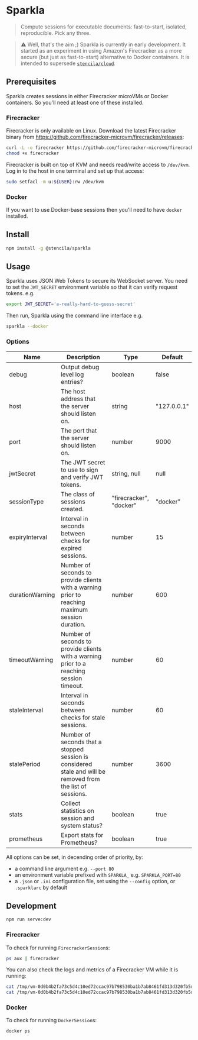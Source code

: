 # Sparkla

> Compute sessions for executable documents: fast-to-start, isolated, reproducible. Pick any three.

> :warning: Well, that's the aim ;) Sparkla is currently in early development. It started as an experiment in using Amazon's Firecracker as a more secure (but just as fast-to-start) alternative to Docker containers. It is intended to supersede [`stencila/cloud`](https://github.com/stencila/cloud).

## Prerequisites

Sparkla creates sessions in either Firecracker microVMs or Docker containers. So you'll need at least one of these installed.

### Firecracker

Firecracker is only available on Linux.
Download the latest Firecracker binary from https://github.com/firecracker-microvm/firecracker/releases:

```bash
curl -L -o firecracker https://github.com/firecracker-microvm/firecracker/releases/download/v0.18.0/firecracker-v0.18.0
chmod +x firecracker
```

Firecracker is built on top of KVM and needs read/write access to `/dev/kvm`. Log in to the host in one terminal and set up that access:

```bash
sudo setfacl -m u:${USER}:rw /dev/kvm
```

### Docker

If you want to use Docker-base sessions then you'll need to have `docker` installed.

## Install

```bash
npm install -g @stencila/sparkla
```

## Usage

Sparkla uses JSON Web Tokens to secure its WebSocket server. You need to set the `JWT_SECRET` environment variable so that it can verify request tokens. e.g.

```bash
export JWT_SECRET='a-really-hard-to-guess-secret'
```

Then run, Sparkla using the command line interface e.g.

```bash
sparkla --docker
```

### Options

<!-- prettier-ignore-start -->
<!-- OPTIONS-BEGIN -->

| Name            | Description                                                                                                              | Type                           | Default              |
| --------------- | ------------------------------------------------------------------------------------------------------------------------ | ------------------------------ | -------------------- |
| debug           | Output debug level log entries?                                                                                          | boolean                        | false                |
| host            | The host address that the server should listen on.                                                                       | string                         | "127.0.0.1"          |
| port            | The port that the server should listen on.                                                                               | number                         | 9000                 |
| jwtSecret       | The JWT secret to use to sign and verify JWT tokens.                                                                     | string, null                   |  null                |
| sessionType     | The class of sessions created.                                                                                           | "firecracker", "docker"        | "docker"             |
| expiryInterval  | Interval in seconds between checks for expired sessions.                                                                 | number                         | 15                   |
| durationWarning | Number of seconds to provide clients with a warning prior to reaching maximum session duration.                          | number                         | 600                  |
| timeoutWarning  | Number of seconds to provide clients with a warning prior to a reaching session timeout.                                 | number                         | 60                   |
| staleInterval   | Interval in seconds between checks for stale sessions.                                                                   | number                         | 60                   |
| stalePeriod     | Number of seconds that a stopped session is considered stale and will be removed from the list of sessions.              | number                         | 3600                 |
| stats           | Collect statistics on session and system status?                                                                         | boolean                        | true                 |
| prometheus      | Export stats for Prometheus?                                                                                             | boolean                        | true                 |

<!-- OPTIONS-END -->
<!-- prettier-ignore-end -->

All options can be set, in decending order of priority, by:

- a command line argument e.g. `--port 80`
- an environment variable prefixed with `SPARKLA_` e.g. `SPARKLA_PORT=80`
- a `.json` or `.ini` configuration file, set using the `--config` option, or `.sparklarc` by default

## Development

```bash
npm run serve:dev
```

### Firecracker

To check for running `FirecrackerSession`s:

```bash
ps aux | firecracker
```

You can also check the logs and metrics of a Firecracker VM while it is running:

```bash
cat /tmp/vm-0d0b4b2fa73c5d4c10ed72ccac97b798530ba1b7ab8461fd313d320fb5d3562e/log.fifo
cat /tmp/vm-0d0b4b2fa73c5d4c10ed72ccac97b798530ba1b7ab8461fd313d320fb5d3562e/metrics.fifo
```

### Docker

To check for running `DockerSession`s:

```bash
docker ps
```
